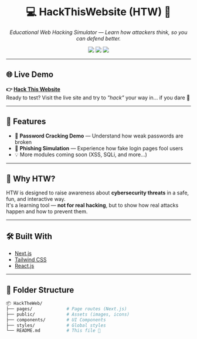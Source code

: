 <h1 align="center">💻 HackThisWebsite (HTW) 🔐</h1>
<p align="center">
  <i>Educational Web Hacking Simulator — Learn how attackers think, so you can defend better.</i>
</p>

<p align="center">
  <img src="https://img.shields.io/badge/Status-Active-brightgreen?style=flat-square"/>
  <img src="https://img.shields.io/badge/Tech-Next.js-blue?style=flat-square"/>
  <img src="https://img.shields.io/badge/License-MIT-lightgrey?style=flat-square"/>
</p>

---

## 🌐 Live Demo
**👉 [Hack This Website](https://hack-this-website.vercel.app/v?=1.0)**  
Ready to test? Visit the live site and try to *"hack"* your way in... if you dare 👀

---

## 🎯 Features
- 🔐 **Password Cracking Demo** — Understand how weak passwords are broken
- 🎣 **Phishing Simulation** — Experience how fake login pages fool users
- 💡 More modules coming soon (XSS, SQLi, and more...)

---

## 🧠 Why HTW?
HTW is designed to raise awareness about **cybersecurity threats** in a safe, fun, and interactive way.  
It's a learning tool — **not for real hacking**, but to show how real attacks happen and how to prevent them.

---

## 🛠️ Built With
- [Next.js](https://nextjs.org/)  
- [Tailwind CSS](https://tailwindcss.com/)  
- [React.js](https://reactjs.org/)

---

## 🧩 Folder Structure

```bash
📦 HackTheWeb/
├── pages/             # Page routes (Next.js)
├── public/            # Assets (images, icons)
├── components/        # UI Components
├── styles/            # Global styles
└── README.md          # This file 🫡
